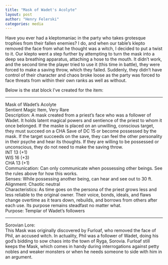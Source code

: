 ```yaml
---
title: "Mask of Wadet's Acolyte"
layout: post
author: "Henry Felerski"
categories: media
---
```


Have you ever had a kleptomaniac in the party who takes grotesque trophies from their fallen enemies? I do, and when our table’s klepto removed the face from what he thought was a witch, I decided to put a twist to it. Our klepto went a step further by attempting to turn the mask into a deep sea breathing apparatus, attaching a hose to the mouth. It didn’t work, and the second time the player tried to use it (this time in battle), they were forced to make a saving throw, which they failed. Suddenly, they didn’t have control of their character and chaos broke loose as the party was forced to face threats from within their own ranks as well as without.  

  
Below is the stat block I’ve created for the item:

---
Mask of Wadet’s Acolyte  
Sentient Magic Item, Very Rare  
Description: A mask created from a priest’s face who was a follower of Wadet. It holds latent magical powers and sentience of the priest to whom it once belonged. If the maske is placed on an unwilling, conscious target, they must succeed on a CHA Save of DC 15 or become possessed by the mask. If the target succeeds on the save, they can feel the other personality in their psyche and hear its thoughts. If they are willing to be possessed or unconscious, they do not need to make the saving throw.   
INT  13 (+1)  
WIS  16 (+3)  
CHA  13 (+1)  
Communication: Can only communicate when possessing other beings. See the rules above for how this works.  
Senses: While possessing another being, can hear and see out to 30 ft.  
Alignment: Chaotic neutral  
Characteristics: As time goes on the persona of the priest grows less and less reliable to the original owner. Their voice, bonds, ideals, and flaws change overtime as it tears down, rebuilds, and borrows from others after each use. Its purpose remains steadfast no matter what.  
Purpose: Templar of Wadet’s followers

---

Sorovian Lore:  
This Mask was originally discovered by Furloaf, who removed the face of Phil, an accused witch. In actuality, Phil was a follower of Wadet, doing his god’s bidding to sow chaos into the town of Ryga, Sorovia. Furloaf still keeps the Mask, which comes in handy during interrogations against petty nobles and weaker monsters or when he needs someone to side with him in an argument.

